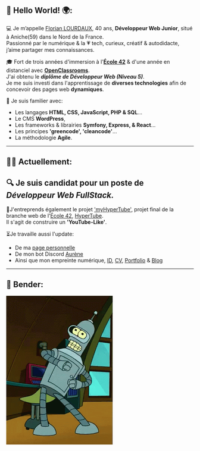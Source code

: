 ##		👋 Hello World! 🌍:  
💻 Je m’appelle [Florian LOURDAUX](https://flourdau.github.io), 40 ans, **Développeur Web Junior**, situé à Aniche(59) dans le Nord de la France.  
Passionné par le numérique & la 💗 tech, curieux, créatif & autodidacte, j’aime partager mes connaissances.  

🎓 Fort de trois années d'immersion à l'**[École 42](https://42.fr/)** & d'une année en distanciel avec **[OpenClassrooms](https://openclassrooms.com/fr/paths/899-developpeur-web)**.  
J'ai obtenu le ***diplôme de Développeur Web (Niveau 5)***.  
Je me suis investi dans l'apprentissage de **diverses technologies** afin de concevoir des pages web **dynamiques**.  

🔧 Je suis familier avec:
- Les langages **HTML, CSS, JavaScript, PHP & SQL**...  
- Le CMS **WordPress**,  
- Les frameworks & librairies **Symfony, Express, & React**... 
- Les principes **'greencode', 'cleancode'**...
- La méthodologie **Agile**.
___  


##		👩‍💻 Actuellement:  
🔍 Je suis candidat pour un poste de ***Développeur Web FullStack.***  
---

📌J'entreprends également le projet ['myHyperTube'](https://github.com/flourdau/myHyperTube/), projet final de la branche web de l'[École 42](https://42.fr/), [HyperTube](https://github.com/flourdau/myHyperTube/blob/main/hypertube.fr.pdf).  
Il s'agit de construire un **'YouTube-Like'**.  

⏳Je travaille aussi l'update:
- De ma [page personnelle](https://positive-link.net)
- De mon bot Discord [Aurène](https://github.com/flourdau/aureneBotDiscord)
- Ainsi que mon empreinte numérique, [ID](https://flourdau.github.io), [CV](https://flourdau.github.io/curriculum), [Portfolio](https://flourdau.github.io/portfolio) & [Blog](https://blog.positive-link.net)  
___  


##     🌟 Bender:  
![Bender](https://raw.githubusercontent.com/flourdau/flourdau/main/IMG/00.gif "Bender") 